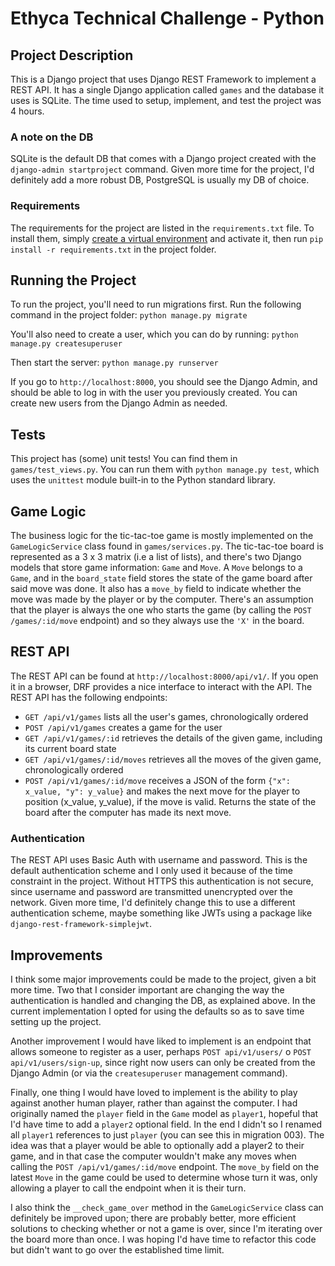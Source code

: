 # Ethyca Technical Challenge - Python

## Project Description
This is a Django project that uses Django REST Framework to implement a REST API. It has a single Django application called `games` and the database it uses is SQLite. The time used to setup, implement, and test the project was 4 hours. 

### A note on the DB
SQLite is the default DB that comes with a Django project created with the `django-admin startproject` command. Given more time for the project, I'd definitely add a more robust DB, PostgreSQL is usually my DB of choice.  

### Requirements

The requirements for the project are listed in the `requirements.txt` file. To install them, simply [create a virtual environment](https://docs.python.org/3/library/venv.html) and activate it, then run `pip install -r requirements.txt` in the project folder. 

## Running the Project
To run the project, you'll need to run migrations first. Run the following command in the project folder:
`python manage.py migrate`

You'll also need to create a user, which you can do by running:
`python manage.py createsuperuser` 

Then start the server:
`python manage.py runserver` 

If you go to `http://localhost:8000`, you should see the Django Admin, and should be able to log in with the user you previously created. You can create new users from the Django Admin as needed. 

## Tests

This project has (some) unit tests! You can find them in `games/test_views.py`. You can run them with `python manage.py test`, which uses the `unittest` module built-in to the Python standard library. 

## Game Logic 

The business logic for the tic-tac-toe game is mostly implemented on the `GameLogicService` class found in `games/services.py`. The tic-tac-toe board is represented as a 3 x 3 matrix (i.e a list of lists), and there's two Django models that store game information: `Game` and `Move`. A `Move` belongs to a `Game`, and in the `board_state` field stores the state of the game board after said move was done. It also has a `move_by` field to indicate whether the move was made by the player or by the computer. There's an assumption that the player is always the one who starts the game (by calling the `POST /games/:id/move` endpoint) and so they always use the `'X'` in the board. 

## REST API 

The REST API can be found at `http://localhost:8000/api/v1/`. If you open it in a browser, DRF provides a nice interface to interact with the API. The REST API has the following endpoints:

- `GET /api/v1/games` lists all the user's games, chronologically ordered
- `POST /api/v1/games` creates a game for the user
- `GET /api/v1/games/:id` retrieves the details of the given game, including its current board state
- `GET /api/v1/games/:id/moves` retrieves all the moves of the given game, chronologically ordered
- `POST /api/v1/games/:id/move` receives a JSON of the form `{"x": x_value, "y": y_value}` and makes the next move for the player to position (x_value, y_value), if the move is valid. Returns the state of the board after the computer has made its next move.

### Authentication 

The REST API uses Basic Auth with username and password. This is the default authentication scheme and I only used it because of the time constraint in the project. Without HTTPS this authentication is not secure, since username and password are transmitted unencrypted over the network. Given more time, I'd definitely change this to use a different authentication scheme, maybe something like JWTs using a package like `django-rest-framework-simplejwt`. 


## Improvements

I think some major improvements could be made to the project, given a bit more time. Two that I consider important are changing the way the authentication is handled and changing the DB, as explained above. In the current implementation I opted for using the defaults so as to save time setting up the project. 

Another improvement I would have liked to implement is an endpoint that allows someone to register as a user, perhaps `POST api/v1/users/` o `POST api/v1/users/sign-up`, since right now users can only be created from the Django Admin (or via the `createsuperuser` management command). 

Finally, one thing I would have loved to implement is the ability to play against another human player, rather than against the computer. I had originally named the `player` field in the `Game` model as `player1`, hopeful that I'd have time to add a `player2` optional field. In the end I didn't so I renamed all `player1` references to just `player` (you can see this in migration 003). The idea was that a player would be able to optionally add a player2 to their game, and in that case the computer wouldn't make any moves when calling the `POST /api/v1/games/:id/move` endpoint. The `move_by` field on the latest `Move` in the game could be used to determine whose turn it was, only allowing a player to call the endpoint when it is their turn. 

I also think the `__check_game_over` method in the `GameLogicService` class can definitely be improved upon; there are probably better, more efficient solutions to checking whether or not a game is over, since I'm iterating over the board more than once. I was hoping I'd have time to refactor this code but didn't want to go over the established time limit. 